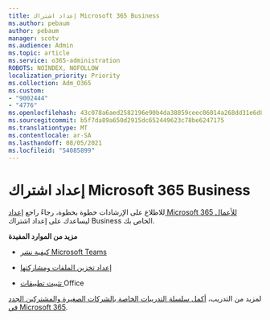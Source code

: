 ```yaml
---
title: إعداد اشتراك Microsoft 365 Business
ms.author: pebaum
author: pebaum
manager: scotv
ms.audience: Admin
ms.topic: article
ms.service: o365-administration
ROBOTS: NOINDEX, NOFOLLOW
localization_priority: Priority
ms.collection: Adm_O365
ms.custom:
- "9002444"
- "4776"
ms.openlocfilehash: 43c078a6aed2582196e90b4da38859ceec06014a268dd31e6d8ba381cc45f4a9
ms.sourcegitcommit: b5f7da89a650d2915dc652449623c78be6247175
ms.translationtype: MT
ms.contentlocale: ar-SA
ms.lasthandoff: 08/05/2021
ms.locfileid: "54085899"
---
```

# <a name="set-up-a-microsoft-365-business-subscription"></a>إعداد اشتراك Microsoft 365 Business

للاطلاع على الإرشادات خطوة بخطوة، رجاءً راجع [إعداد Microsoft 365 للأعمال ](https://docs.microsoft.com/microsoft-365/admin/setup/setup?view=o365-worldwide) ليساعدك على إعداد اشتراك Business الخاص بك. 

**مزيد من الموارد المفيدة**

- [كيفية نشر Microsoft Teams](https://docs.microsoft.com/microsoftteams/how-to-roll-out-teams?toc=%2Foffice365%2Fadmin%2Ftoc.json&bc=%2Foffice365%2Fadmin%2Fbreadcrumb%2Ftoc.json&view=o365-worldwide)

- [إعداد تخزين الملفات ومشاركتها](https://docs.microsoft.com/microsoft-365/admin/setup/set-up-file-storage-and-sharing?view=o365-worldwide)

- [تثبيت تطبيقات ](https://docs.microsoft.com/microsoft-365/admin/setup/install-applications?view=o365-worldwide)Office

لمزيد من التدريب، [أكمل سلسلة التدريبات الخاصة بالشركات الصغيرة والمشتركين الجدد في Microsoft 365](https://support.office.com/article/set-up-your-small-business-6ab4bbcd-79cf-4000-a0bd-d42ce4d12816).
